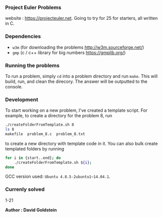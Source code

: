 ### Project Euler Problems

website : https://projecteuler.net. Going to try for 25 for starters, all written in C.

### Dependencies

- `w3m` (for downloading the problems http://w3m.sourceforge.net/)
- `gmp` (c / c++ library for big numbers https://gmplib.org/)

### Running the problems

To run a problem, simply `cd` into a problem directory and run `make`. This will build, run, and clean the direcory. The answer will be outputted to the console.

### Development

To start working on a new problem, I've created a template script. For example, to create a directory for the problem 8, run
```sh
./createFolderFromTemplate.sh 8
ls 8
makefile  problem_8.c  problem_8.txt
```

to create a new directory with template code in it. You can also bulk create templated folders by running
```sh
for i in {start..end}; do
	./createFolderFromTemplate.sh ${i};	
done
```

GCC version used: `Ubuntu 4.8.5-2ubuntu1~14.04.1`.

### Currenly solved

1-21

**Author : David Goldstein**
